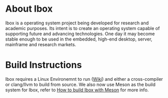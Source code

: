 # About Ibox
Ibox is a operating system project being developed for research and academic purposes. Its intent is to create an operating system capable of supporting future and advancing technologies. One day it may become stable enough to be used in the embedded, high-end desktop, server, mainframe and research markets.

# Build Instructions
Ibox requires a Linux Environemnt to run ([Wiki](https://github.com/beyondsociety/ibox/wiki)) and either a cross-compiler or clang/llvm to build from source. We also now use Meson as the build system for Ibox, refer to [How to build Ibox with Meson](docs/BuildingIbox.md) for more info.
